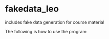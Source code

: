 # fakedata_leo
includes fake data generation for course material


The following is how to use the program:


